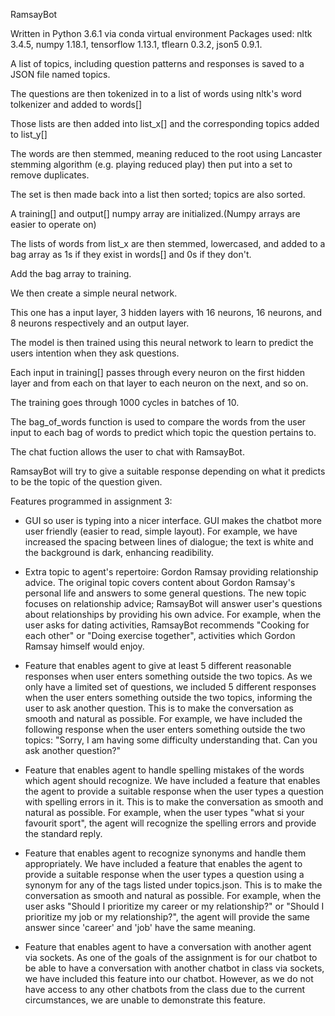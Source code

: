 RamsayBot

Written in Python 3.6.1 via conda virtual environment
Packages used:
nltk 3.4.5,
numpy 1.18.1,
tensorflow 1.13.1,
tflearn 0.3.2,
json5 0.9.1.

A list of topics, including question patterns and responses is saved to a JSON file named topics.

The questions are then tokenized in to a list of words using nltk's word tolkenizer and added to words[]

Those lists are then added into list_x[] and the corresponding topics added to list_y[]

The words are then stemmed, meaning reduced to the root using Lancaster stemming algorithm (e.g. playing reduced play) then put into a set to remove duplicates.

The set is then made back into a list then sorted; topics are also sorted.

A training[] and output[] numpy array are initialized.(Numpy arrays are easier to operate on)

The lists of words from list_x are then stemmed, lowercased, and added to a bag array as 1s if they exist in words[] and 0s if they don't.

Add the bag array to training.

We then create a simple neural network.

This one has a input layer, 3 hidden layers with 16 neurons, 16 neurons, and 8 neurons respectively and an output layer.

The model is then trained using this neural network to learn to predict the users intention when they ask questions.

Each input in training[] passes through every neuron on the first hidden layer and from each on that layer to each neuron on the next, and so on.

The training goes through 1000 cycles in batches of 10.

The bag_of_words function is used to compare the words from the user input to each bag of words to predict which topic the question pertains to.

The chat fuction allows the user to chat with RamsayBot.

RamsayBot will try to give a suitable response depending on what it predicts to be the topic of the question given.

Features programmed in assignment 3:

- GUI so user is typing into a nicer interface. GUI makes the chatbot more user friendly (easier to read, simple layout). For example, we have increased the spacing between lines of dialogue; the text is white and the background is dark, enhancing readibility.

- Extra topic to agent's repertoire: Gordon Ramsay providing relationship advice. The original topic covers content about Gordon Ramsay's personal life and answers to some general questions. The new topic focuses on relationship advice; RamsayBot will answer user's questions about relationships by providing his own advice. For example, when the user asks for dating activities, RamsayBot recommends "Cooking for each other" or "Doing exercise together", activities which Gordon Ramsay himself would enjoy.

- Feature that enables agent to give at least 5 different reasonable responses when user enters something outside the two topics. As we only have a limited set of questions, we included 5 different responses when the user enters something outside the two topics, informing the user to ask another question. This is to make the conversation as smooth and natural as possible. For example, we have included the following response when the user enters something outside the two topics: "Sorry, I am having some difficulty understanding that. Can you ask another question?"

- Feature that enables agent to handle spelling mistakes of the words which agent should recognize. We have included a feature that enables the agent to provide a suitable response when the user types a question with spelling errors in it. This is to make the conversation as smooth and natural as possible. For example, when the user types "what si your favourit sport", the agent will recognize the spelling errors and provide the standard reply.

- Feature that enables agent to recognize synonyms and handle them appropriately. We have included a feature that enables the agent to provide a suitable response when the user types a question using a synonym for any of the tags listed under topics.json. This is to make the conversation as smooth and natural as possible. For example, when the user asks "Should I prioritize my career or my relationship?" or "Should I prioritize my job or my relationship?", the agent will provide the same answer since 'career' and 'job' have the same meaning.

- Feature that enables agent to have a conversation with another agent via sockets. As one of the goals of the assignment is for our chatbot to be able to have a conversation with another chatbot in class via sockets, we have included this feature into our chatbot. However, as we do not have access to any other chatbots from the class due to the current circumstances, we are unable to demonstrate this feature.



